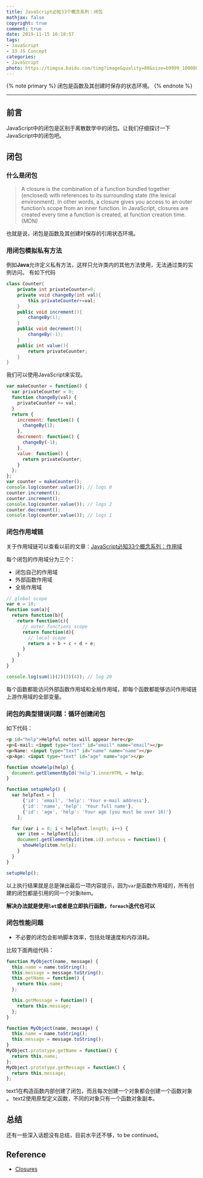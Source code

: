 ```yaml
---
title: JavaScript必知33个概念系列：闭包
mathjax: false
copyright: true
comment: true
date: 2019-11-15 16:18:57
tags:
- JavaScript
- 33 JS Concept
categories:
- JavaScript
photo: https://timgsa.baidu.com/timg?image&quality=80&size=b9999_10000&sec=1573816110044&di=bbf755f77dcad357ef6378a92697a228&imgtype=0&src=http%3A%2F%2Fn.sinaimg.cn%2Fsinacn%2Fw1920h1080%2F20180303%2Fdc73-fwnpcnt5489126.png
---
```


{% note primary %}
闭包是函数及其创建时保存的状态环境。
{% endnote %}

<!-- more -->

---


## 前言

JavaScript中的闭包是区别于离散数学中的闭包。让我们仔细探讨一下JavaScript中的闭包吧。

## 闭包

### 什么是闭包
> A closure is the combination of a function bundled together (enclosed) with references to its surrounding state (the lexical environment). In other words, a closure gives you access to an outer function’s scope from an inner function. In JavaScript, closures are created every time a function is created, at function creation time.(MDN)

也就是说，闭包是函数及其创建时保存的引用状态环境。

### 用闭包模拟私有方法

例如**Java**允许定义私有方法，这样只允许类内的其他方法使用，无法通过类的实例访问。
有如下代码
```java
class Counter{
    private int privateCounter=0;
    private void changeBy(int val){
        this.privateCounter+=val;
    }
    public void increment(){
        changeBy(1);
    }
    public void decrement(){
        changeBy(-1);
    }
    public int value(){
        return privateCounter;
    }
}
```

我们可以使用JavaScript来实现。

```javascript
var makeCounter = function() {
  var privateCounter = 0;
  function changeBy(val) {
    privateCounter += val;
  }
  return {
    increment: function() {
      changeBy(1);
    },
    decrement: function() {
      changeBy(-1);
    },
    value: function() {
      return privateCounter;
    }
  };
};
var counter = makeCounter();
console.log(counter.value()); // logs 0
counter.increment();
counter.increment();
console.log(counter.value()); // logs 2
counter.decrement();
console.log(counter.value()); // logs 1
```




### 闭包作用域链

关于作用域链可以查看以前的文章：[JavaScript必知33个概念系列：作用域](http://blog.scarboroughcoral.top/2019/11/14/js-concept-7-scope/)

每个闭包的作用域分为三个：
- 闭包自己的作用域
- 外部函数作用域
- 全局作用域

```javascript
// global scope
var e = 10;
function sum(a){
  return function(b){
    return function(c){
      // outer functions scope
      return function(d){
        // local scope
        return a + b + c + d + e;
      }
    }
  }
}

console.log(sum(1)(2)(3)(4)); // log 20
```

每个函数都能访问外部函数作用域和全局作用域，即每个函数都能够访问作用域链上游作用域的全部变量。

### 闭包的典型错误问题：循环创建闭包

如下代码：

```html
<p id="help">Helpful notes will appear here</p>
<p>E-mail: <input type="text" id="email" name="email"></p>
<p>Name: <input type="text" id="name" name="name"></p>
<p>Age: <input type="text" id="age" name="age"></p>
```

```javascript
function showHelp(help) {
  document.getElementById('help').innerHTML = help;
}

function setupHelp() {
  var helpText = [
      {'id': 'email', 'help': 'Your e-mail address'},
      {'id': 'name', 'help': 'Your full name'},
      {'id': 'age', 'help': 'Your age (you must be over 16)'}
    ];

  for (var i = 0; i < helpText.length; i++) {
    var item = helpText[i];
    document.getElementById(item.id).onfocus = function() {
      showHelp(item.help);
    }
  }
}

setupHelp();
```

以上执行结果就是总是弹出最后一项内容提示，因为`var`是函数作用域的，所有创建的闭包都是引用的同一个对象item。

**解决办法就是使用`let`或者是立即执行函数，`foreach`迭代也可以**

### 闭包性能问题

- 不必要的闭包会影响脚本效率，包括处理速度和内存消耗。

比较下面两组代码：

```javascript text1
function MyObject(name, message) {
  this.name = name.toString();
  this.message = message.toString();
  this.getName = function() {
    return this.name;
  };

  this.getMessage = function() {
    return this.message;
  };
}
```

```javascript text2
function MyObject(name, message) {
  this.name = name.toString();
  this.message = message.toString();
}
MyObject.prototype.getName = function() {
  return this.name;
};
MyObject.prototype.getMessage = function() {
  return this.message;
};
```

text1在构造函数内部创建了闭包，而且每次创建一个对象都会创建一个函数对象 。
text2使用原型定义函数，不同的对象只有一个函数对象副本。


## 总结
还有一些深入话题没有总结，目前水平还不够，to be continued。


## Reference

- [Closures](https://developer.mozilla.org/en-US/docs/Web/JavaScript/Closures)